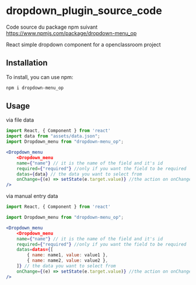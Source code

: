 # dropdown_plugin_source_code
Code source du package npm suivant https://www.npmjs.com/package/dropdown-menu_op

React simple dropdown component for a openclassroom project

## Installation

To install, you can use npm:

```bash
npm i dropdown-menu_op
```

## Usage

via file data
```jsx
import React, { Component } from 'react'
import data from "assets/data.json";
import Dropdown_menu from "dropdown-menu_op";

<Dropdown_menu
	<Dropdown_menu
	name={"name"} // it is the name of the field and it's id
	required={"required"} //only if you want the field to be required
	datas={data} // the data you want to select from
	onChange={(e) => setState(e.target.value)} //the action on onChange
/>
```

via manual entry data
```jsx
import React, { Component } from 'react'

import Dropdown_menu from "dropdown-menu_op";

<Dropdown_menu
	<Dropdown_menu
	name={"name"} // it is the name of the field and it's id
	required={"required"} //only if you want the field to be required
	datas=datas={[
		{ name: name1, value: value1 },
		{ name: name2, value: value2 },
	]} // the data you want to select from
	onChange={(e) => setState(e.target.value)} //the action on onChange
/>
```
